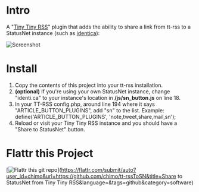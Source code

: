 # Intro

A "[Tiny Tiny RSS](http://tt-rss.org)" plugin that adds the ability to share a link from tt-rss to a StatusNet instance (such as [identica](http://identi.ca)):

![Screenshot](http://chromic.org/images/ttrss2sn.png)

# Install

1. Copy the contents of this project into your tt-rss installation.
1. **(optional)** If you're using your own StatusNet instance, change "identi.ca" to your instance's location in **/js/sn_button.js** on line 18.
1. In your TT-RSS config.php, around line 194 where it says "ARTICLE_BUTTON_PLUGINS", add "sn" to the list. Example: define('ARTICLE_BUTTON_PLUGINS', 'note,tweet,share,mail,sn');
1. Reload or visit your Tiny Tiny RSS instance and you should have a "Share to StatusNet" button.

# Flattr this Project
[![Flattr this git repo](http://api.flattr.com/button/flattr-badge-large.png)](https://flattr.com/submit/auto?user_id=chimo&url=https://github.com/chimo/tt-rssToSN&title=Share to StatusNet from Tiny Tiny RSS&language=&tags=github&category=software)